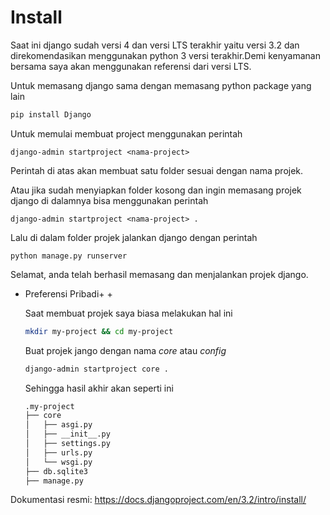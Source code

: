 # Install
Saat ini django sudah versi 4 dan versi LTS terakhir yaitu versi 3.2 dan direkomendasikan menggunakan python 3 versi terakhir.Demi kenyamanan bersama saya akan menggunakan referensi dari versi LTS.

Untuk memasang django sama dengan memasang python package yang lain
```bash
pip install Django
```
Untuk memulai membuat project menggunakan perintah
```
django-admin startproject <nama-project>
```
Perintah di atas akan membuat satu folder sesuai dengan nama projek.

Atau jika sudah menyiapkan folder kosong dan ingin memasang projek django di dalamnya bisa menggunakan perintah 
```
django-admin startproject <nama-project> .
```
Lalu di dalam folder projek jalankan django dengan perintah
```
python manage.py runserver
```
Selamat, anda telah berhasil memasang dan menjalankan projek django.

+ Preferensi Pribadi+ +

    Saat membuat projek saya biasa melakukan hal ini
    ```bash
    mkdir my-project && cd my-project
    ```

    Buat projek jango dengan nama *core* atau *config*
    ```bash
    django-admin startproject core .
    ```
    Sehingga hasil akhir akan seperti ini
    ```bash
    .my-project
    ├── core
    │   ├── asgi.py
    │   ├── __init__.py
    │   ├── settings.py
    │   ├── urls.py
    │   └── wsgi.py
    ├── db.sqlite3
    ├── manage.py

    ```


Dokumentasi resmi: https://docs.djangoproject.com/en/3.2/intro/install/